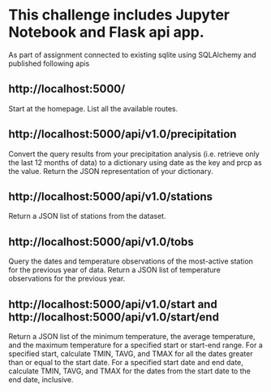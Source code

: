 # This challenge includes Jupyter Notebook and Flask api app.

As part of assignment connected to existing sqlite using SQLAlchemy and published following apis

## http://localhost:5000/
Start at the homepage.
List all the available routes.

## http://localhost:5000/api/v1.0/precipitation
Convert the query results from your precipitation analysis (i.e. retrieve only the last 12 months of data) to a dictionary using date as the key and prcp as the value.
Return the JSON representation of your dictionary.

## http://localhost:5000/api/v1.0/stations
Return a JSON list of stations from the dataset.

## http://localhost:5000/api/v1.0/tobs
Query the dates and temperature observations of the most-active station for the previous year of data.
Return a JSON list of temperature observations for the previous year.

## http://localhost:5000/api/v1.0/start and http://localhost:5000/api/v1.0/start/end
Return a JSON list of the minimum temperature, the average temperature, and the maximum temperature for a specified start or start-end range.
For a specified start, calculate TMIN, TAVG, and TMAX for all the dates greater than or equal to the start date.
For a specified start date and end date, calculate TMIN, TAVG, and TMAX for the dates from the start date to the end date, inclusive.
